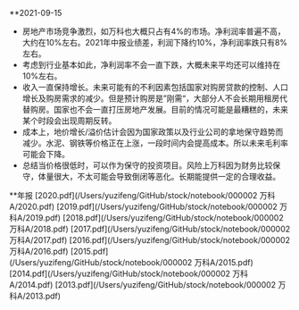 **2021-09-15
* 房地产市场竞争激烈，如万科也大概只占有4%的市场。净利润率普遍不高，大约在10%左右。2021年中报业绩差，利润下降约10%，净利润率跌只有8%左右。
* 考虑到行业基本如此，净利润率不会一直下跌，大概未来平均还可以维持在10%左右。
* 收入一直保持增长。未来可能有的不利因素包括国家对购房贷款的控制、人口增长及购房需求的减少。但是预计购房是”刚需“，大部分人不会长期用租房代替购房。国家也不会一直打压房地产发展。目前的情况可能是最糟糕的，未来某个时段会出现周期反转。
* 成本上，地价增长/溢价估计会因为国家政策以及行业公司的拿地保守趋势而减少。水泥、钢铁等价格正在上涨，一段时间内会提高成本。所以未来毛利率可能会下降。
* 总结当价格很低时，可以作为保守的投资项目。风险上万科因为财务比较保守，体量很大，不太可能会导致倒闭等恶化。长期能提供一定的合理收益。

**年报
[2020.pdf](/Users/yuzifeng/GitHub/stock/notebook/000002 万科A/2020.pdf)
[2019.pdf](/Users/yuzifeng/GitHub/stock/notebook/000002 万科A/2019.pdf)
[2018.pdf](/Users/yuzifeng/GitHub/stock/notebook/000002 万科A/2018.pdf)
[2017.pdf](/Users/yuzifeng/GitHub/stock/notebook/000002 万科A/2017.pdf)
[2016.pdf](/Users/yuzifeng/GitHub/stock/notebook/000002 万科A/2016.pdf)
[2015.pdf](/Users/yuzifeng/GitHub/stock/notebook/000002 万科A/2015.pdf)
[2014.pdf](/Users/yuzifeng/GitHub/stock/notebook/000002 万科A/2014.pdf)
[2013.pdf](/Users/yuzifeng/GitHub/stock/notebook/000002 万科A/2013.pdf)
